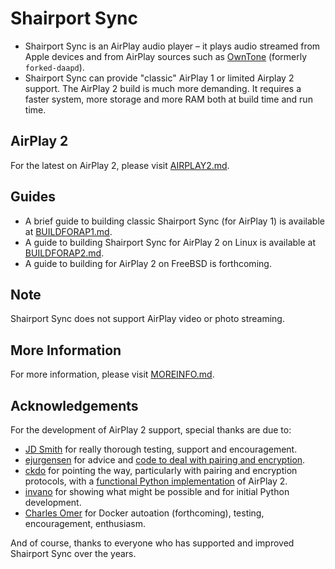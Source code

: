 
Shairport Sync
=============
* Shairport Sync is an AirPlay audio player – it plays audio streamed from Apple devices and from AirPlay sources such as [OwnTone](https://github.com/owntone/owntone-server) (formerly `forked-daapd`).
* Shairport Sync can provide "classic" AirPlay 1 or limited Airplay 2 support. The AirPlay 2 build is much more demanding. It requires a faster system, more storage and more RAM both at build time and run time.

AirPlay 2
---
For the latest on AirPlay 2, please visit [AIRPLAY2.md](https://github.com/aillwee/shairport-sync/blob/development/AIRPLAY2.md).

Guides
---
* A brief guide to building classic Shairport Sync (for AirPlay 1) is available at [BUILDFORAP1.md](https://github.com/aillwee/shairport-sync/blob/development/BUILDFORAP1.md).
* A guide to building Shairport Sync for AirPlay 2 on Linux is available at [BUILDFORAP2.md](https://github.com/aillwee/shairport-sync/blob/development/BUILDFORAP2.md).
* A guide to building for AirPlay 2 on FreeBSD is forthcoming.

Note
---
Shairport Sync does not support AirPlay video or photo streaming.

More Information
---
For more information, please visit [MOREINFO.md](https://github.com/aillwee/shairport-sync/blob/development/MOREINFO.md).

Acknowledgements
---
For the development of AirPlay 2 support, special thanks are due to:
* [JD Smith](https://github.com/jdtsmith) for really thorough testing, support and encouragement.
* [ejurgensen](https://github.com/ejurgensen) for advice and [code to deal with pairing and encryption](https://github.com/ejurgensen/pair_ap).
* [ckdo](https://github.com/ckdo) for pointing the way, particularly with pairing and encryption protocols, with a [functional Python implementation](https://github.com/ckdo/airplay2-receiver) of AirPlay 2.
* [invano](https://github.com/invano) for showing what might be possible and for initial Python development.
* [Charles Omer](https://github.com/charlesomer) for Docker autoation (forthcoming), testing, encouragement, enthusiasm.

And of course, thanks to everyone who has supported and improved Shairport Sync over the years.
